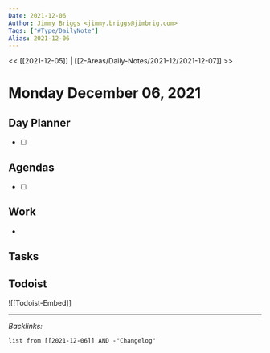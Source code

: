 ```yaml
---
Date: 2021-12-06
Author: Jimmy Briggs <jimmy.briggs@jimbrig.com>
Tags: ["#Type/DailyNote"]
Alias: 2021-12-06
---
```


<< [[2021-12-05]] | [[2-Areas/Daily-Notes/2021-12/2021-12-07]] >>

# Monday December 06, 2021

## Day Planner

- [ ] 

## Agendas

- [ ] 

## Work

- 

## Tasks

## Todoist

![[Todoist-Embed]]

***

*Backlinks:*

```dataview
list from [[2021-12-06]] AND -"Changelog"
```